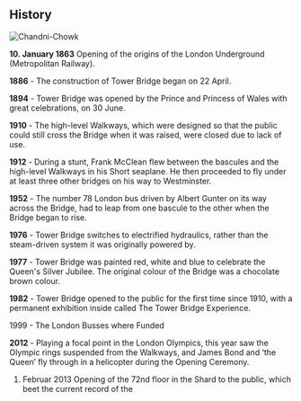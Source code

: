 ## History

![Chandni-Chowk](../assets/images/geschichte/visual.jpg)

**10. January 1863** Opening of the origins of  the London Underground (Metropolitan Railway).

**1886** - The construction of Tower Bridge began on 22 April.

**1894** - Tower Bridge was opened by the Prince and Princess of Wales with great celebrations, on 30 June.

**1910** - The high-level Walkways, which were designed so that the public could still cross the Bridge when it was raised, were closed due to lack of use.

**1912** - During a stunt, Frank McClean flew between the bascules and the high-level Walkways in his Short seaplane. He then proceeded to fly under at least three other bridges on his way to Westminster.

**1952** - The number 78 London bus driven by Albert Gunter on its way across the Bridge, had to leap from one bascule to the other when the Bridge began to rise.
 
**1976** - Tower Bridge switches to electrified hydraulics, rather than the steam-driven system it was originally powered by.

**1977** - Tower Bridge was painted red, white and blue to celebrate the Queen's Silver Jubilee. The original colour of the Bridge was a chocolate brown colour.

**1982** - Tower Bridge opened to the public for the first time since 1910, with a permanent exhibition inside called The Tower Bridge Experience.

1999 - The London Busses where Funded

**2012** - Playing a focal point in the London Olympics, this year saw the Olympic rings suspended from the Walkways, and James Bond and ‘the Queen’ fly through in a helicopter during the Opening Ceremony.
1. Februar 2013 Opening of the 72nd floor in the Shard to the public, which beet the current record of the 
